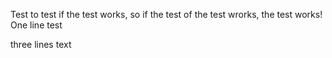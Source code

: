 Test to test if the test works, so if the test of the test wrorks, the test works!
One line test

three lines text
